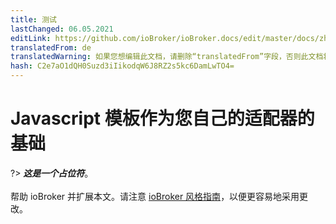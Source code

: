```yaml
---
title: 测试
lastChanged: 06.05.2021
editLink: https://github.com/ioBroker/ioBroker.docs/edit/master/docs/zh-cn/dev/adaptertesting.md
translatedFrom: de
translatedWarning: 如果您想编辑此文档，请删除“translatedFrom”字段，否则此文档将再次自动翻译
hash: C2e7aO1dQH0Suzd3iIikodqW6J8RZ2s5kc6DamLwTO4=
---
```

# Javascript 模板作为您自己的适配器的基础
?> ***这是一个占位符***。<br><br>帮助 ioBroker 并扩展本文。请注意 [ioBroker 风格指南](https://www.iobroker.net/#de/documentation/community/styleguidedoc.md)，以便更容易地采用更改。